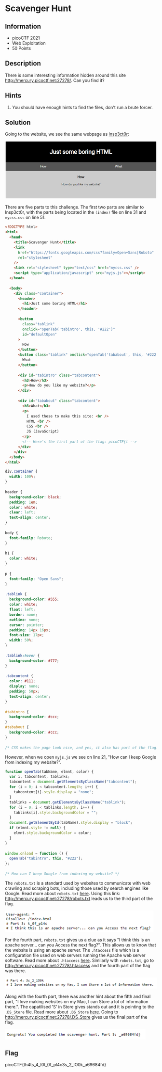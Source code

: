 # Scavenger Hunt

## Information

- picoCTF 2021
- Web Exploitation
- 50 Points

## Description

There is some interesting information hidden around this site http://mercury.picoctf.net:27278/. Can you find it?

## Hints

1. You should have enough hints to find the files, don't run a brute forcer.

## Solution

Going to the website, we see the same webpage as [Insp3ct0r](/web-exploitation/insp3ct0r.md):

![initial webpage](images/initial.PNG)

There are five parts to this challenge. The first two parts are similar to Insp3ct0r, with the parts being located in the `(index)` file on line 31 and `mycss.css` on line 51.

```html
<!DOCTYPE html>
<html>
  <head>
    <title>Scavenger Hunt</title>
    <link
      href="https://fonts.googleapis.com/css?family=Open+Sans|Roboto"
      rel="stylesheet"
    />
    <link rel="stylesheet" type="text/css" href="mycss.css" />
    <script type="application/javascript" src="myjs.js"></script>
  </head>

  <body>
    <div class="container">
      <header>
        <h1>Just some boring HTML</h1>
      </header>

      <button
        class="tablink"
        onclick="openTab('tabintro', this, '#222')"
        id="defaultOpen"
      >
        How
      </button>
      <button class="tablink" onclick="openTab('tababout', this, '#222')">
        What
      </button>

      <div id="tabintro" class="tabcontent">
        <h3>How</h3>
        <p>How do you like my website?</p>
      </div>

      <div id="tababout" class="tabcontent">
        <h3>What</h3>
        <p>
          I used these to make this site: <br />
          HTML <br />
          CSS <br />
          JS (JavaScript)
        </p>
        <!-- Here's the first part of the flag: picoCTF{t -->
      </div>
    </div>
  </body>
</html>
```

```css
div.container {
  width: 100%;
}

header {
  background-color: black;
  padding: 1em;
  color: white;
  clear: left;
  text-align: center;
}

body {
  font-family: Roboto;
}

h1 {
  color: white;
}

p {
  font-family: "Open Sans";
}

.tablink {
  background-color: #555;
  color: white;
  float: left;
  border: none;
  outline: none;
  cursor: pointer;
  padding: 14px 16px;
  font-size: 17px;
  width: 50%;
}

.tablink:hover {
  background-color: #777;
}

.tabcontent {
  color: #111;
  display: none;
  padding: 50px;
  text-align: center;
}

#tabintro {
  background-color: #ccc;
}
#tababout {
  background-color: #ccc;
}

/* CSS makes the page look nice, and yes, it also has part of the flag. Here's part 2: h4ts_4_l0 */
```

However, when we open `myjs.js` we see on line 21,
"How can I keep Google from indexing my website?".

```js
function openTab(tabName, elmnt, color) {
  var i, tabcontent, tablinks;
  tabcontent = document.getElementsByClassName("tabcontent");
  for (i = 0; i < tabcontent.length; i++) {
    tabcontent[i].style.display = "none";
  }
  tablinks = document.getElementsByClassName("tablink");
  for (i = 0; i < tablinks.length; i++) {
    tablinks[i].style.backgroundColor = "";
  }
  document.getElementById(tabName).style.display = "block";
  if (elmnt.style != null) {
    elmnt.style.backgroundColor = color;
  }
}

window.onload = function () {
  openTab("tabintro", this, "#222");
};

/* How can I keep Google from indexing my website? */
```

The `robots.txt` is a standard used by websites to communicate with web crawling and scraping bots, including those used by search engines like Google. Read more about `robots.txt` [here](https://developers.google.com/search/docs/crawling-indexing/robots/intro#:~:text=A%20robots.txt%20file%20tells,or%20password%2Dprotect%20the%20page.). Using this link: http://mercury.picoctf.net:27278/robots.txt leads us to the third part of the flag.

![robots.txt](images/robots.PNG)

For the fourth part, `robots.txt` gives us a clue as it says "I think this is an apache server... can you Access the next flag?". This allows us to know that the website is using an apache server. The `.htaccess` file which is a configuration file used on web servers running the Apache web server software. Read more about `.htaccess` [here](https://httpd.apache.org/docs/2.4/howto/htaccess.html). Similarly with `robots.txt`, go to http://mercury.picoctf.net:27278/.htaccess and the fourth part of the flag was there.

![.htaccess](images/htaccess.PNG)

Along with the fourth part, there was another hint about the fifth and final part, "I love making websites on my Mac, I can Store a lot of information there.". The capatilised 'S' in Store gives stands out and it is pointing to the `.DS_Store` file. Read more about `.DS_Store` [here](https://en.wikipedia.org/wiki/.DS_Store#:~:text=In%20the%20Apple%20macOS%20operating,Services%20Store%2C%20reflecting%20its%20purpose.). Going to http://mercury.picoctf.net:27278/.DS_Store gives us the final part of the flag.

![ds_store](images/ds_store.PNG)

## Flag

picoCTF{th4ts_4_l0t_0f_pl4c3s_2_lO0k_a69684fd}
